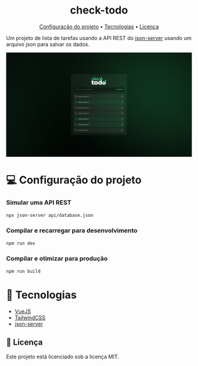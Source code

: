 <h1 align="center">check-todo</h1>

<p align="center">
  <a href="#-configuração-do-projeto">Configuração do projeto</a> •
  <a href="#-tecnologias">Tecnologias</a> •
  <a href="#-licença">Licença</a>
</p>

Um projeto de lista de tarefas usando a API REST do [json-server](https://www.npmjs.com/package/json-server) usando um arquivo json para salvar os dados.

![Imagem do projeto](.github/image.png)

# 💻 Configuração do projeto

### Simular uma API REST

```sh
npx json-server api/database.json
```

### Compilar e recarregar para desenvolvimento

```sh
npm run dev
```

### Compilar e otimizar para produção

```sh
npm run build
```

# 🚀 Tecnologias

-   [VueJS](https://vuejs.org)
-   [TailwindCSS](https://tailwindcss.com)
-   [json-server](https://www.npmjs.com/package/json-server)

## 📝 Licença

Este projeto está licenciado sob a licença MIT.
